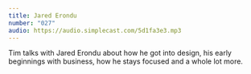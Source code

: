 ```yaml
---
title: Jared Erondu
number: "027"
audio: https://audio.simplecast.com/5d1fa3e3.mp3
---
```

Tim talks with Jared Erondu about how he got into design, his early beginnings with business, how he stays focused and a whole lot more.
